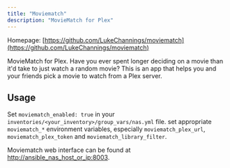```yaml
---
title: "Moviematch"
description: "MovieMatch for Plex"
---
```


Homepage: [https://github.com/LukeChannings/moviematch](https://github.com/LukeChannings/moviematch)

MovieMatch for Plex. Have you ever spent longer deciding on a movie than it'd take to just watch a random movie? This is an app that helps you and your friends pick a movie to watch from a Plex server.

## Usage

Set `moviematch_enabled: true` in your `inventories/<your_inventory>/group_vars/nas.yml` file.
set appropriate `moviematch_*` environment variables, especially `moviematch_plex_url`, `moviematch_plex_token` and `moviematch_library_filter`.

Moviematch web interface can be found at [http://ansible_nas_host_or_ip:8003](http://ansible_nas_host_or_ip:8003).
